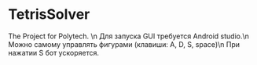 # TetrisSolver
The Project for Polytech. \n
Для запуска GUI требуется Android studio.\n
Можно самому управлять фигурами (клавиши: A, D, S, space)\n
При нажатии S бот ускоряется.
